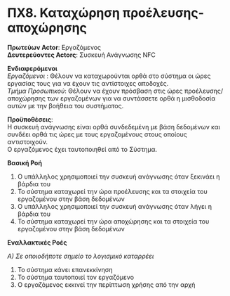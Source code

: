 # ΠΧ8.  Καταχώρηση προέλευσης-αποχώρησης  
  
**Πρωτεύων Actor**: Εργαζόμενος <br/>
**Δευτερεύοντες  Actorς**: Συσκευή Ανάγνωσης  NFC  <br/>

**Ενδιαφερόμενοι** <br/>
*Εργαζόμενοι*  : Θέλουν να καταχωρούνται ορθά στο σύστημα οι ώρες εργασίας τους για να έχουν τις αντίστοιχες αποδοχές.<br/>
*Τμήμα Προσωπικού*: Θέλουν να έχουν πρόσβαση στις ώρες προέλευσης/αποχώρησης των εργαζομένων για να συντάσσετε ορθά η μισθοδοσία αυτών με την βοήθεια του συστήματος.<br/>

**Προϋποθέσεις**: <br/>
Η συσκευή ανάγνωσης είναι ορθά συνδεδεμένη με βάση δεδομένων και συνδέει ορθά τις ώρες με τους εργαζομένους στους οποίους αντιστοιχούν.<br/>
Ο εργαζόμενος έχει ταυτοποιηθεί από το Σύστημα.<br/>

**Βασική Ροή**
1)	O υπάλληλος χρησιμοποιεί την συσκευή ανάγνωσης όταν ξεκινάει η βάρδια του
2)	Το σύστημα καταχωρεί την ώρα προέλευσης και τα στοιχεία του εργαζομένου στην βάση δεδομένων 
3)	O υπάλληλος χρησιμοποιεί την συσκευή ανάγνωσης όταν λήγει η βάρδια του
4)	Το σύστημα καταχωρεί την ώρα αποχώρησης και τα στοιχεία του εργαζομένου στην βάση δεδομένων 

**Εναλλακτικές Ροές**

*Α) Σε οποιοδήποτε σημείο το λογισμικό καταρρέει* 
1)	Το σύστημα κάνει επανεκκίνηση
2)	Το σύστημα ταυτοποιεί τον εργαζόμενο
3)	Ο εργαζόμενος εκκινεί την περίπτωση χρήσης από την αρχή  
